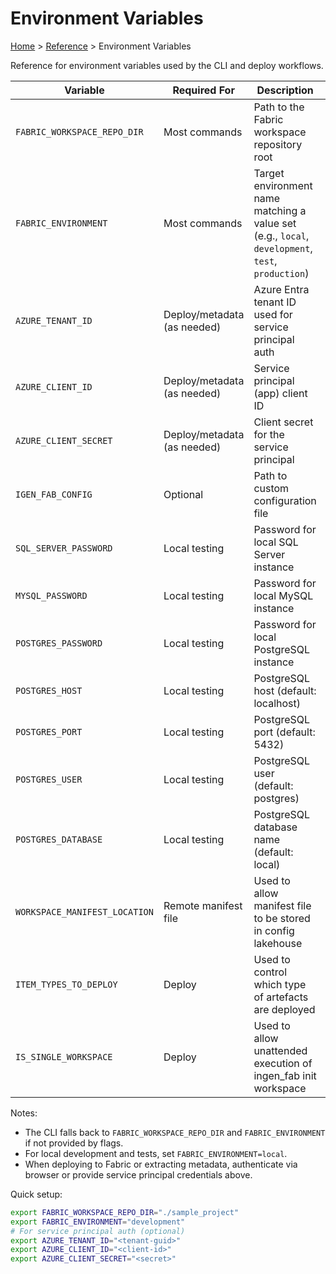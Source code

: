 # Environment Variables

[Home](../index.md) > [Reference](environment-variables.md) > Environment Variables

Reference for environment variables used by the CLI and deploy workflows.

| Variable | Required For | Description | Example |
|----------|--------------|-------------|---------|
| `FABRIC_WORKSPACE_REPO_DIR` | Most commands | Path to the Fabric workspace repository root | `./sample_project` |
| `FABRIC_ENVIRONMENT` | Most commands | Target environment name matching a value set (e.g., `local`, `development`, `test`, `production`) | `development` |
| `AZURE_TENANT_ID` | Deploy/metadata (as needed) | Azure Entra tenant ID used for service principal auth | `11111111-2222-3333-4444-555555555555` |
| `AZURE_CLIENT_ID` | Deploy/metadata (as needed) | Service principal (app) client ID | `aaaaaaaa-bbbb-cccc-dddd-eeeeeeeeeeee` |
| `AZURE_CLIENT_SECRET` | Deploy/metadata (as needed) | Client secret for the service principal | `…` |
| `IGEN_FAB_CONFIG` | Optional | Path to custom configuration file | `./config/custom.yml` |
| `SQL_SERVER_PASSWORD` | Local testing | Password for local SQL Server instance | `YourStrong!Passw0rd` |
| `MYSQL_PASSWORD` | Local testing | Password for local MySQL instance | `password` |
| `POSTGRES_PASSWORD` | Local testing | Password for local PostgreSQL instance | `postgres` |
| `POSTGRES_HOST` | Local testing | PostgreSQL host (default: localhost) | `localhost` |
| `POSTGRES_PORT` | Local testing | PostgreSQL port (default: 5432) | `5432` |
| `POSTGRES_USER` | Local testing | PostgreSQL user (default: postgres) | `postgres` |
| `POSTGRES_DATABASE` | Local testing | PostgreSQL database name (default: local) | `local` |
| `WORKSPACE_MANIFEST_LOCATION` | Remote manifest file | Used to allow manifest file to be stored in config lakehouse | `config_lakehouse`, `local` |
| `ITEM_TYPES_TO_DEPLOY` | Deploy | Used to control which type of artefacts are deployed | `VariableLibrary,Lakehouse`, '' |
| `IS_SINGLE_WORKSPACE` | Deploy | Used to allow unattended execution of ingen_fab init workspace | `Y` |

Notes:
- The CLI falls back to `FABRIC_WORKSPACE_REPO_DIR` and `FABRIC_ENVIRONMENT` if not provided by flags.
- For local development and tests, set `FABRIC_ENVIRONMENT=local`.
- When deploying to Fabric or extracting metadata, authenticate via browser or provide service principal credentials above.

Quick setup:

```bash
export FABRIC_WORKSPACE_REPO_DIR="./sample_project"
export FABRIC_ENVIRONMENT="development"
# For service principal auth (optional)
export AZURE_TENANT_ID="<tenant-guid>"
export AZURE_CLIENT_ID="<client-id>"
export AZURE_CLIENT_SECRET="<secret>"
```

